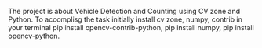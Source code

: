 The project is about Vehicle Detection and Counting using CV zone and Python. To accomplisg the task initially install cv zone, numpy, contrib in your terminal
pip install opencv-contrib-python,
pip install numpy,
pip install opencv-python.
